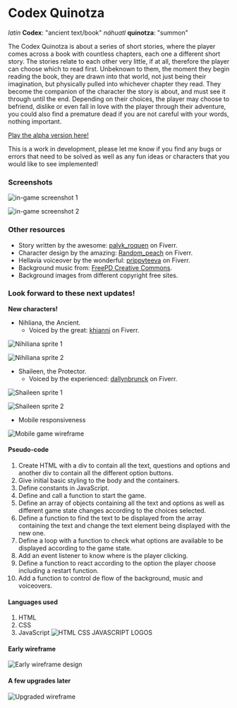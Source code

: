 # Codex Quinotza
_latin_ **Codex**: "ancient text/book"
_náhuatl_ **quinotza**: "summon"

The Codex Quinotza is about a series of short stories, where the player comes across a book with countless chapters, each one a different short story. The stories relate to each other very little, if at all, therefore the player can choose which to read first.
Unbeknown to them, the moment they begin reading the book, they are drawn into that world, not just being their imagination, but physically pulled into whichever chapter they read. They become the companion of the character the story is about, and must see it through until the end. Depending on their choices, the player may choose to befriend, dislike or even fall in love with the player through their adventure, you could also find a premature dead if you are not careful with your words, nothing important.


[Play the alpha version here!](https://codexquinotza.surge.sh/)

This is a work in development, please let me know if you find any bugs or errors that need to be solved as well as any fun ideas or characters that you would like to see implemented!


### Screenshots

![in-game screenshot 1](https://i.imgur.com/ZQ3qRoW.png)

![in-game screenshot 2](https://i.imgur.com/zLZ8lAU.png)


### Other resources
* Story written by the awesome: [palvk_roquen](https://www.fiverr.com/palvk_roquen) on Fiverr.
* Character design by the amazing: [Random_peach](https://www.fiverr.com/random_peach) on Fiverr.
* Hellavia voiceover by the wonderful: [prippyteeva](https://www.fiverr.com/prippyteeva) on Fiverr.
* Background music from: [FreePD Creative Commons](https://freepd.com/).
* Background images from different copyright free sites.


### Look forward to these next updates!

**New characters!**

* Nihliana, the Ancient.
  * Voiced by the great: [khianni](https://www.fiverr.com/khianni) on Fiverr.

![Nihiliana sprite 1](https://i.imgur.com/v6Z1hKV.png?1)

![Nihiliana sprite 2](https://i.imgur.com/0lgQUIc.png?1)


* Shaileen, the Protector.
  * Voiced by the experienced: [dallynbrunck](https://www.fiverr.com/dallynbrunck) on Fiverr.

![Shaileen sprite 1](https://i.imgur.com/DFHtiDn.png?1)

![Shaileen sprite 2](https://i.imgur.com/uOKHk6A.png?1)


* Mobile responsiveness

![Mobile game wireframe](https://i.imgur.com/CkkFeaY.png)


#### Pseudo-code

1. Create HTML with a div to contain all the text, questions and options and another div to contain all the different option buttons.
2. Give initial basic styling to the body and the containers.
3. Define constants in JavaScript.
4. Define and call a function to start the game.
5. Define an array of objects containing all the text and options as well as different game state changes according to the choices selected.
6. Define a function to find the text to be displayed from the array containing the text and change the text element being displayed with the new one.
7. Define a loop with a function to check what options are available to be displayed according to the game state.
8. Add an event listener to know where is the player clicking.
9. Define a function to react according to the option the player choose including a restart function.
10. Add a function to control de flow of the background, music and voiceovers.


#### Languages used

1. HTML
2. CSS
3. JavaScript
![HTML CSS JAVASCRIPT LOGOS](https://fiverr-res.cloudinary.com/images/q_auto,f_auto/gigs/121054763/original/9b1469b99a559f6250bc38f8231d4a46f412b77a/fix-your-html-css-javascript-bugs.jpeg)


#### Early wireframe
![Early wireframe design](https://i.imgur.com/LRD4XiD.png)

#### A few upgrades later
![Upgraded wireframe](https://i.imgur.com/mSJxNpV.png)
